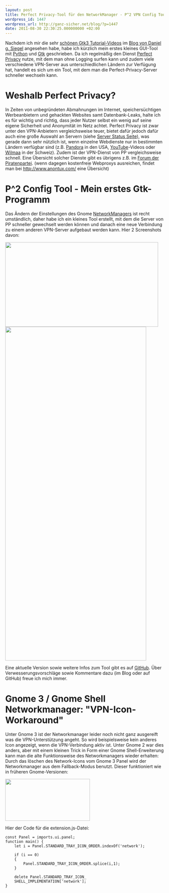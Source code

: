 ```yaml
---
layout: post
title: Perfect Privacy-Tool für den NetworkManager - P^2 VPN Config Tool
wordpress_id: 1447
wordpress_url: http://ganz-sicher.net/blog/?p=1447
date: 2011-08-30 22:30:25.000000000 +02:00
---
```

Nachdem ich mir die sehr <a href="http://www.dgsiegel.net/news/2011_06_16-gnome_screencasts">schönen Gtk3 Tutorial-Videos</a> im <a href="http://www.dgsiegel.net/">Blog von Daniel g. Siegel</a> angesehen habe, habe ich kürzlich mein erstes kleines GUI-Tool mit <a href="http://www.python.org/">Python</a> und <a href="http://www.pygtk.org/">Gtk</a> geschrieben. Da ich regelmäßig den Dienst <a href="http://perfect-privacy.com/">Perfect Privacy</a> nutze, mit dem man ohne Logging surfen kann und zudem viele verschiedene VPN-Server aus unterschiedlichen Ländern zur Verfügung hat, handelt es sich um ein Tool, mit dem man die Perfect-Privacy-Server schneller wechseln kann.
<!--more-->

Weshalb Perfect Privacy?
========================
In Zeiten von unbegründeten Abmahnungen im Internet, speichersüchtigen Werbeanbietern und gehackten Websites samt Datenbank-Leaks, halte ich es für wichtig und richtig, dass jeder Nutzer selbst ein wenig auf seine eigene Sicherheit und Anonymität im Netz achtet. Perfect Privacy ist zwar unter den VPN-Anbietern vergleichsweise teuer, bietet dafür jedoch dafür auch eine große Auswahl an Servern (siehe <a href="https://blog.perfect-privacy.com/server-status/">Server Status Seite</a>), was gerade dann sehr nützlich ist, wenn einzelne Webdienste nur in bestimmten Ländern verfügbar sind (z.B. <a href="http://www.pandora.com/">Pandora</a> in den USA, <a href="http://www.youtube.com/">YouTube</a>-Videos oder <a href="http://www.wilmaa.com/">Wilmaa</a> in der Schweiz). Zudem ist der VPN-Dienst von PP vergleichsweise schnell.
Eine Übersicht solcher Dienste gibt es übrigens z.B. im <a href="http://forum.piratenpartei.de/viewtopic.php?t=992">Forum der Piratenpartei</a>. (wenn dagegen kostenfreie Webproxys ausreichen, findet man bei <a href="http://www.anontux.com/">http://www.anontux.com/</a> eine Übersicht)

P^2 Config Tool - Mein erstes Gtk-Programm
==========================================
Das Ändern der Einstellungen des Gnome <a href="http://live.gnome.org/NetworkManager/SystemSettings">NetworkManagers</a> ist recht umständlich, daher habe ich ein kleines Tool erstellt, mit dem die Server von PP schneller gewechselt werden können und danach eine neue Verbindung zu einem anderen VPN-Server aufgebaut werden kann. Hier 2 Screenshots davon:

<img class="borderimg centered" src="/wp-content/uploads/1.jpg" alt="" width="486" height="268" />

<img class="borderimg centered" src="/wp-content/uploads/2.jpg" alt="" width="448" height="1058" />

Eine aktuelle Version sowie weitere Infos zum Tool gibt es auf <a href="https://github.com/pylight/P-2-Config-Tool">GitHub</a>. Über Verwesserungsvorschläge sowie Kommentare dazu (im Blog oder auf GitHub) freue ich mich immer.


Gnome 3 / Gnome Shell Networkmanager: "VPN-Icon-Workaround"
============================================================
Unter Gnome 3 ist der Networkmanager leider noch nicht ganz ausgereift was die VPN-Unterstützung angeht. So wird beispielsweise kein anderes Icon angezeigt, wenn die VPN-Verbindung aktiv ist. Unter Gnome 2 war dies anders, aber mit einem kleinen Trick in Form einer Gnome Shell-Erweiterung kann man die alte Funktionsweise des Networkmanagers wieder erhalten: Durch das löschen des Network-Icons vom Gnome 3 Panel wird der Networkmanager aus dem Fallback-Modus benutzt. Dieser funktioniert wie in früheren Gnome-Versionen:

<img class="borderimg centered" src="/wp-content/uploads/2.png" alt="" width="269" height="133" />

Hier der Code für die extension.js-Datei:

	const Panel = imports.ui.panel;
	function main() {
		let i = Panel.STANDARD_TRAY_ICON_ORDER.indexOf('network');
		
		if (i == 0) 
		{
			Panel.STANDARD_TRAY_ICON_ORDER.splice(i,1);
		}
		
		delete Panel.STANDARD_TRAY_ICON_
		SHELL_IMPLEMENTATION['network'];
	}

